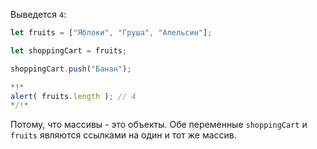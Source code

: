 Выведется `4`:


```js run
let fruits = ["Яблоки", "Груша", "Апельсин"];

let shoppingCart = fruits;

shoppingCart.push("Банан");

*!*
alert( fruits.length ); // 4
*/!*
```

Потому, что массивы - это объекты. Обе переменные `shoppingCart` и `fruits` являются ссылками на один и тот же массив.

